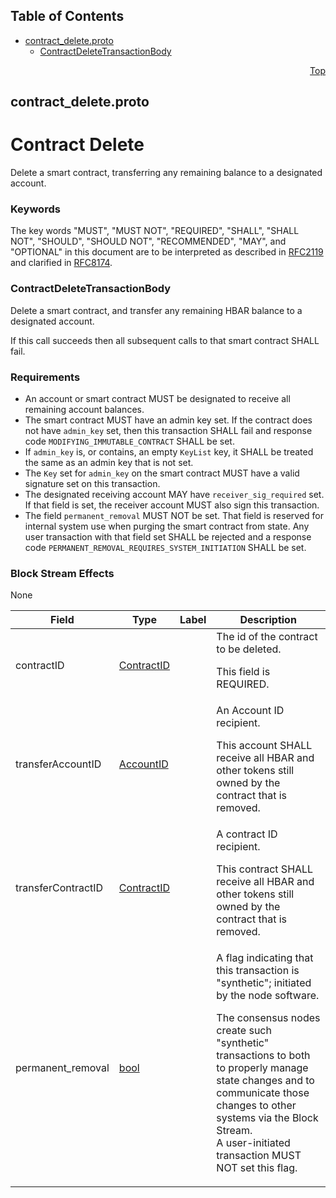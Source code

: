 ## Table of Contents

- [contract_delete.proto](#contract_delete-proto)
    - [ContractDeleteTransactionBody](#proto-ContractDeleteTransactionBody)
  



<a name="contract_delete-proto"></a>
<p align="right"><a href="#top">Top</a></p>

## contract_delete.proto
# Contract Delete
Delete a smart contract, transferring any remaining balance to a
designated account.

### Keywords
The key words "MUST", "MUST NOT", "REQUIRED", "SHALL", "SHALL NOT",
"SHOULD", "SHOULD NOT", "RECOMMENDED", "MAY", and "OPTIONAL" in this
document are to be interpreted as described in
[RFC2119](https://www.ietf.org/rfc/rfc2119) and clarified in
[RFC8174](https://www.ietf.org/rfc/rfc8174).


<a name="proto-ContractDeleteTransactionBody"></a>

### ContractDeleteTransactionBody
Delete a smart contract, and transfer any remaining HBAR balance to a
designated account.

If this call succeeds then all subsequent calls to that smart
contract SHALL fail.

### Requirements
 - An account or smart contract MUST be designated to receive all remaining
   account balances.
 - The smart contract MUST have an admin key set. If the contract does not
   have `admin_key` set, then this transaction SHALL fail and response code
   `MODIFYING_IMMUTABLE_CONTRACT` SHALL be set.
 - If `admin_key` is, or contains, an empty `KeyList` key, it SHALL be
   treated the same as an admin key that is not set.
 - The `Key` set for `admin_key` on the smart contract MUST have a valid
   signature set on this transaction.
 - The designated receiving account MAY have `receiver_sig_required` set. If
   that field is set, the receiver account MUST also sign this transaction.
 - The field `permanent_removal` MUST NOT be set. That field is reserved for
   internal system use when purging the smart contract from state. Any user
   transaction with that field set SHALL be rejected and a response code
   `PERMANENT_REMOVAL_REQUIRES_SYSTEM_INITIATION` SHALL be set.

### Block Stream Effects
None


| Field | Type | Label | Description |
| ----- | ---- | ----- | ----------- |
| contractID | [ContractID](#proto-ContractID) |  | The id of the contract to be deleted. <p> This field is REQUIRED. |
| transferAccountID | [AccountID](#proto-AccountID) |  | An Account ID recipient. <p> This account SHALL receive all HBAR and other tokens still owned by the contract that is removed. |
| transferContractID | [ContractID](#proto-ContractID) |  | A contract ID recipient. <p> This contract SHALL receive all HBAR and other tokens still owned by the contract that is removed. |
| permanent_removal | [bool](#bool) |  | A flag indicating that this transaction is "synthetic"; initiated by the node software. <p> The consensus nodes create such "synthetic" transactions to both to properly manage state changes and to communicate those changes to other systems via the Block Stream.<br/> A user-initiated transaction MUST NOT set this flag. |





 <!-- end messages -->

 <!-- end enums -->

 <!-- end HasExtensions -->

 <!-- end services -->



